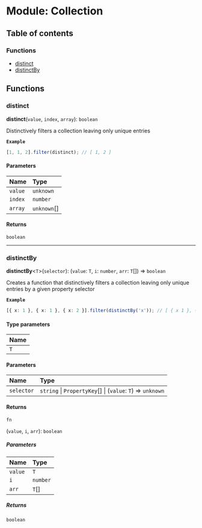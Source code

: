 # Module: Collection

## Table of contents

### Functions

- [distinct](Collection.md#distinct)
- [distinctBy](Collection.md#distinctby)

## Functions

### distinct

**distinct**(`value`, `index`, `array`): `boolean`

Distinctively filters a collection leaving only unique entries

**`Example`**

```typescript
[1, 1, 2].filter(distinct); // [ 1, 2 ]
```

#### Parameters

| Name    | Type        |
| :------ | :---------- |
| `value` | `unknown`   |
| `index` | `number`    |
| `array` | `unknown`[] |

#### Returns

`boolean`

---

### distinctBy

**distinctBy**<`T`\>(`selector`): (`value`: `T`, `i`: `number`, `arr`: `T`[]) => `boolean`

Creates a function that distinctively filters a collection leaving only unique entries
by a given property selector

**`Example`**

```typescript
[{ x: 1 }, { x: 1 }, { x: 2 }].filter(distinctBy('x')); // [ { x 1 }, { x: 2 } ]
```

#### Type parameters

| Name |
| :--- |
| `T`  |

#### Parameters

| Name       | Type                                                       |
| :--------- | :--------------------------------------------------------- |
| `selector` | `string` \| `PropertyKey`[] \| (`value`: `T`) => `unknown` |

#### Returns

`fn`

(`value`, `i`, `arr`): `boolean`

##### Parameters

| Name    | Type     |
| :------ | :------- |
| `value` | `T`      |
| `i`     | `number` |
| `arr`   | `T`[]    |

##### Returns

`boolean`
